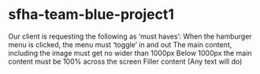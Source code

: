 # sfha-team-blue-project1
Our client is requesting the following as ‘must haves’:
When the hamburger menu is clicked, the menu must ‘toggle’ in and out
The main content, including the image must get no wider than 1000px
Below 1000px the main content must be 100% across the screen
Filler content (Any text will do)
